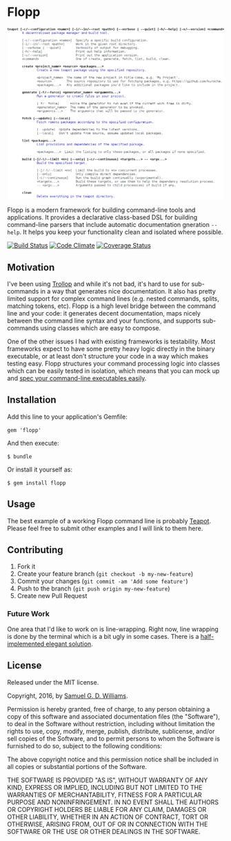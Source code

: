 # Flopp

![Teapot](teapot.png)

Flopp is a modern framework for building command-line tools and applications. It provides a declarative class-based DSL for building command-line parsers that include automatic documentation gneration `--help`. It helps you keep your functionality clean and isolated where possible.

[![Build Status](https://secure.travis-ci.org/ioquatix/flopp.svg)](http://travis-ci.org/ioquatix/flopp)
[![Code Climate](https://codeclimate.com/github/ioquatix/flopp.svg)](https://codeclimate.com/github/ioquatix/flopp)
[![Coverage Status](https://coveralls.io/repos/ioquatix/flopp/badge.svg)](https://coveralls.io/r/ioquatix/flopp)

## Motivation

I've been using [Trollop](https://github.com/ManageIQ/trollop) and while it's not bad, it's hard to use for sub-commands in a way that generates nice documentation. It also has pretty limited support for complex command lines (e.g. nested commands, splits, matching tokens, etc). Flopp is a high level bridge between the command line and your code: it generates decent documentation, maps nicely between the command line syntax and your functions, and supports sub-commands using classes which are easy to compose.

One of the other issues I had with existing frameworks is testability. Most frameworks expect to have some pretty heavy logic directly in the binary executable, or at least don't structure your code in a way which makes testing easy. Flopp structures your command processing logic into classes which can be easily tested in isolation, which means that you can mock up and [spec your command-line executables easily](https://github.com/ioquatix/teapot/blob/master/spec/teapot/command_spec.rb).

## Installation

Add this line to your application's Gemfile:

	gem 'flopp'

And then execute:

	$ bundle

Or install it yourself as:

	$ gem install flopp

## Usage

The best example of a working Flopp command line is probably [Teapot](https://github.com/ioquatix/teapot/blob/master/lib/teapot/command.rb). Please feel free to submit other examples and I will link to them here.

## Contributing

1. Fork it
2. Create your feature branch (`git checkout -b my-new-feature`)
3. Commit your changes (`git commit -am 'Add some feature'`)
4. Push to the branch (`git push origin my-new-feature`)
5. Create new Pull Request

### Future Work

One area that I'd like to work on is line-wrapping. Right now, line wrapping is done by the terminal which is a bit ugly in some cases. There is a [half-implemented elegant solution](lib/flopp/output/line_wrapper.rb).

## License

Released under the MIT license.

Copyright, 2016, by [Samuel G. D. Williams](http://www.codeotaku.com/samuel-williams).

Permission is hereby granted, free of charge, to any person obtaining a copy
of this software and associated documentation files (the "Software"), to deal
in the Software without restriction, including without limitation the rights
to use, copy, modify, merge, publish, distribute, sublicense, and/or sell
copies of the Software, and to permit persons to whom the Software is
furnished to do so, subject to the following conditions:

The above copyright notice and this permission notice shall be included in
all copies or substantial portions of the Software.

THE SOFTWARE IS PROVIDED "AS IS", WITHOUT WARRANTY OF ANY KIND, EXPRESS OR
IMPLIED, INCLUDING BUT NOT LIMITED TO THE WARRANTIES OF MERCHANTABILITY,
FITNESS FOR A PARTICULAR PURPOSE AND NONINFRINGEMENT. IN NO EVENT SHALL THE
AUTHORS OR COPYRIGHT HOLDERS BE LIABLE FOR ANY CLAIM, DAMAGES OR OTHER
LIABILITY, WHETHER IN AN ACTION OF CONTRACT, TORT OR OTHERWISE, ARISING FROM,
OUT OF OR IN CONNECTION WITH THE SOFTWARE OR THE USE OR OTHER DEALINGS IN
THE SOFTWARE.
